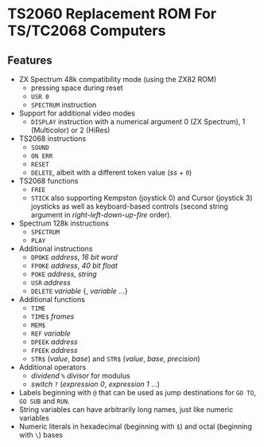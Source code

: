 # TS2060 Replacement ROM For TS/TC2068 Computers

## Features

* ZX Spectrum 48k compatibility mode (using the ZX82 ROM)
  - pressing space during reset
  - `USR 0`
  - `SPECTRUM` instruction
* Support for additional video modes
  - `DISPLAY` instruction with a numerical argument 0 (ZX Spectrum), 1 (Multicolor) or 2 (HiRes)
* TS2068 instructions
  - `SOUND`
  - `ON ERR`
  - `RESET`
  - `DELETE`, albeit with a different token value (*ss* + `0`)
* TS2068 functions
  - `FREE`
  - `STICK` also supporting Kempston (joystick 0) and Cursor (joystick 3) joysticks as well as keyboard-based controls (second string argument in *right-left-down-up-fire* order).
* Spectrum 128k instructions
  - `SPECTRUM`
  - `PLAY`
* Additional instructions
  - `DPOKE` *address*, *16 bit word*
  - `FPOKE` *address*, *40 bit float*
  - `POKE` *address*, *string*
  - `USR` *address*
  - `DELETE` *variable* {, *variable* ...}
* Additional functions
  - `TIME`
  - `TIME$` *frames*
  - `MEM$`
  - `REF` *variable*
  - `DPEEK` *address*
  - `FPEEK` *address*
  - `STR$` (*value*, *base*) and `STR$` (*value*, *base*, *precision*)
* Additional operators
  - *dividend* `%` *divisor* for modulus
  - *switch* `?` (*expression 0*, *expression 1* ...)
* Labels beginning with `@` that can be used as jump destinations for `GO TO`, `GO SUB` and `RUN`.
* String variables can have arbitrarily long names, just like numeric variables
* Numeric literals in hexadecimal (beginning with `$`) and octal (beginning with `\`) bases
